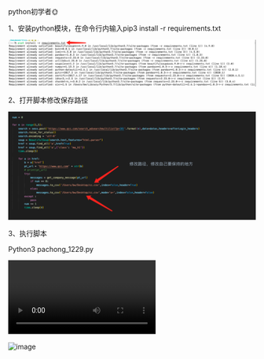 python初学者🌞



1、安装python模块，在命令行内输入pip3 install -r requirements.txt

![img](README.assets/wpsRqUfUv.jpg) 

2、打开脚本修改保存路径

![img](README.assets/wpsI97kVq.jpg) 

3、执行脚本

Python3 pachong_1229.py

 

<video src="./操作视频.mp4"></video>

![image](https://user-images.githubusercontent.com/86768711/125249455-d6171a00-e327-11eb-8155-6d0edf04edff.png)

